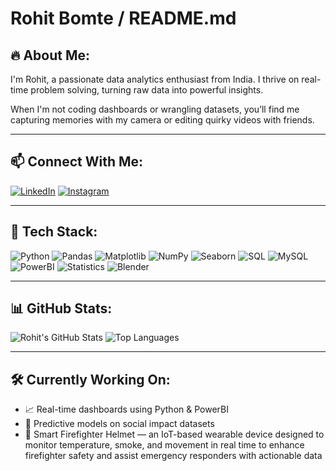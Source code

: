 # Rohit Bomte / README.md

## 🔥 About Me:

I'm Rohit, a passionate data analytics enthusiast from India. I thrive on real-time problem solving, turning raw data into powerful insights.

When I'm not coding dashboards or wrangling datasets, you’ll find me capturing memories with my camera or editing quirky videos with friends.

---

## 📫 Connect With Me:

[![LinkedIn](https://img.shields.io/badge/LinkedIn-blue?logo=linkedin&logoColor=white)](https://www.linkedin.com/in/rohit-bomte/)
[![Instagram](https://img.shields.io/badge/Instagram-E4405F?logo=instagram&logoColor=white)](https://www.instagram.com/_rohit.2204/)

---

## 🧠 Tech Stack:

![Python](https://img.shields.io/badge/Python-3670A0?logo=python&logoColor=white)
![Pandas](https://img.shields.io/badge/Pandas-150458?logo=pandas&logoColor=white)
![Matplotlib](https://img.shields.io/badge/Matplotlib-20232A?logo=matplotlib&logoColor=white)
![NumPy](https://img.shields.io/badge/Numpy-013243?logo=numpy&logoColor=white)
![Seaborn](https://img.shields.io/badge/Seaborn-20B2AA?logo=seaborn&logoColor=white)
![SQL](https://img.shields.io/badge/SQL-4479A1?logo=sqlite&logoColor=white)
![MySQL](https://img.shields.io/badge/MySQL-005C84?logo=mysql&logoColor=white)
![PowerBI](https://img.shields.io/badge/PowerBI-F2C811?logo=powerbi&logoColor=black)
![Statistics](https://img.shields.io/badge/Statistics-grey?logo=bar-chart&logoColor=white)
![Blender](https://img.shields.io/badge/Blender-F5792A?logo=blender&logoColor=white)

---

## 📊 GitHub Stats:

![Rohit's GitHub Stats](https://github-readme-stats.vercel.app/api?username=Rohit-Bomte&show_icons=true&theme=tokyonight)
![Top Languages](https://github-readme-stats.vercel.app/api/top-langs/?username=Rohit-Bomte&layout=compact&theme=tokyonight)

---

## 🛠️ Currently Working On:

- 📈 Real-time dashboards using Python & PowerBI  
- 🧪 Predictive models on social impact datasets  
- 🧠 Smart Firefighter Helmet — an IoT-based wearable device designed to monitor temperature, smoke, and movement in real time to enhance firefighter safety and assist emergency responders with actionable data   
